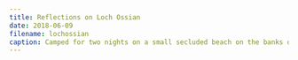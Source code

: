 ```yaml
---
title: Reflections on Loch Ossian
date: 2018-06-09
filename: lochossian
caption: Camped for two nights on a small secluded beach on the banks of Loch Ossian. We got eaten by midges but it was all worth it.
---
```

